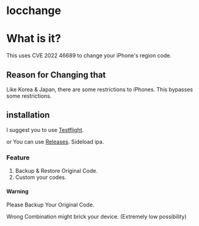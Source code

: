 # locchange

<h1> What is it?</h1>


This uses CVE 2022 46689 to change your iPhone's region code. 

<h2> Reason for Changing that</h2>

Like Korea & Japan, there are some restrictions to iPhones. This bypasses some restrictions.

## installation

I suggest you to use [Testflight](https://testflight.apple.com/join/M4bvduzr).

or You can use [Releases](https://github.com/PARKasd/locchange/releases). Sideload ipa.

### Feature 

1. Backup & Restore Original Code.
2. Custom your codes.

#### Warning

Please Backup Your Original Code.

Wrong Combination might brick your device. (Extremely low possibility)
